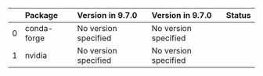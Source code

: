 <!-- markdown-link-check-disable -->

|    | Package     | Version in 9.7.0     | Version in 9.7.0     | Status   |
|---:|:------------|:---------------------|:---------------------|:---------|
|  0 | conda-forge | No version specified | No version specified |          |
|  1 | nvidia      | No version specified | No version specified |          |